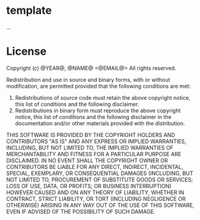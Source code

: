 template
========

...

License
=======

Copyright (c) @YEAR@, @NAME@ <@EMAIL@>
All rights reserved.

Redistribution and use in source and binary forms, with or without
modification, are permitted provided that the following conditions are met: 

1.  Redistributions of source code must retain the above copyright notice, this
    list of conditions and the following disclaimer. 
2.  Redistributions in binary form must reproduce the above copyright notice,
    this list of conditions and the following disclaimer in the documentation
    and/or other materials provided with the distribution. 

THIS SOFTWARE IS PROVIDED BY THE COPYRIGHT HOLDERS AND CONTRIBUTORS "AS IS" AND
ANY EXPRESS OR IMPLIED WARRANTIES, INCLUDING, BUT NOT LIMITED TO, THE IMPLIED
WARRANTIES OF MERCHANTABILITY AND FITNESS FOR A PARTICULAR PURPOSE ARE
DISCLAIMED. IN NO EVENT SHALL THE COPYRIGHT OWNER OR CONTRIBUTORS BE LIABLE FOR
ANY DIRECT, INDIRECT, INCIDENTAL, SPECIAL, EXEMPLARY, OR CONSEQUENTIAL DAMAGES
(INCLUDING, BUT NOT LIMITED TO, PROCUREMENT OF SUBSTITUTE GOODS OR SERVICES;
LOSS OF USE, DATA, OR PROFITS; OR BUSINESS INTERRUPTION) HOWEVER CAUSED AND
ON ANY THEORY OF LIABILITY, WHETHER IN CONTRACT, STRICT LIABILITY, OR TORT
(INCLUDING NEGLIGENCE OR OTHERWISE) ARISING IN ANY WAY OUT OF THE USE OF THIS
SOFTWARE, EVEN IF ADVISED OF THE POSSIBILITY OF SUCH DAMAGE.